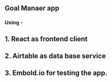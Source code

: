 <!-- @format -->

## Goal Manaer app

### Using -

## 1. React as frontend client

## 2. Airtable as data base service

## 3. Embold.io for testing the app.
